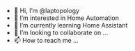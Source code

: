 - 👋 Hi, I’m @laptopology
- 👀 I’m interested in Home Automation
- 🌱 I’m currently learning Home Assistant
- 💞️ I’m looking to collaborate on ...
- 📫 How to reach me ...

<!---
laptopology/laptopology is a ✨ special ✨ repository because its `README.md` (this file) appears on your GitHub profile.
You can click the Preview link to take a look at your changes.
--->
